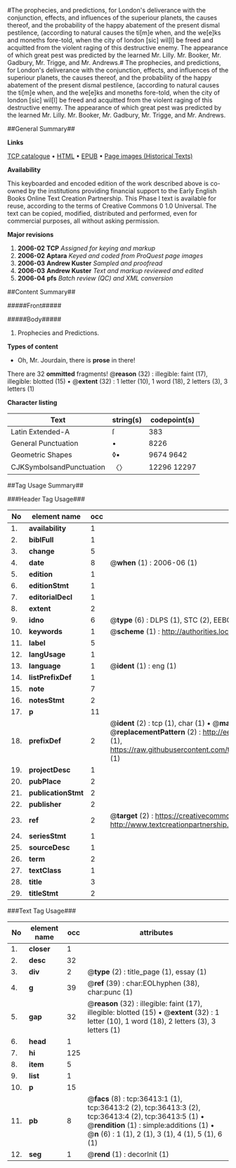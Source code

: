 #The prophecies, and predictions, for London's deliverance with the conjunction, effects, and influences of the superiour planets, the causes thereof, and the probability of the happy abatement of the present dismal pestilence, (according to natural causes the ti[m]e when, and the we[e]ks and moneths fore-told, when the city of Iondon [sic] wil[l] be freed and acquitted from the violent raging of this destructive enemy. The appearance of which great pest was predicted by the learned Mr. Lilly. Mr. Booker, Mr. Gadbury, Mr. Trigge, and Mr. Andrews.#
The prophecies, and predictions, for London's deliverance with the conjunction, effects, and influences of the superiour planets, the causes thereof, and the probability of the happy abatement of the present dismal pestilence, (according to natural causes the ti[m]e when, and the we[e]ks and moneths fore-told, when the city of Iondon [sic] wil[l] be freed and acquitted from the violent raging of this destructive enemy. The appearance of which great pest was predicted by the learned Mr. Lilly. Mr. Booker, Mr. Gadbury, Mr. Trigge, and Mr. Andrews.

##General Summary##

**Links**

[TCP catalogue](http://www.ota.ox.ac.uk/tcp/)  • 
[HTML](http://tei.it.ox.ac.uk/tcp/Texts-HTML/free/A56/A56005.html)  • 
[EPUB](http://tei.it.ox.ac.uk/tcp/Texts-EPUB/free/A56/A56005.epub) • 
[Page images (Historical Texts)](https://data.historicaltexts.jisc.ac.uk/view?pubId=eebo-99831946e&pageId=eebo-99831946e-36413-1)

**Availability**

This keyboarded and encoded edition of the
	       work described above is co-owned by the institutions
	       providing financial support to the Early English Books
	       Online Text Creation Partnership. This Phase I text is
	       available for reuse, according to the terms of Creative
	       Commons 0 1.0 Universal. The text can be copied,
	       modified, distributed and performed, even for
	       commercial purposes, all without asking permission.

**Major revisions**

1. __2006-02__ __TCP__ *Assigned for keying and markup*
1. __2006-02__ __Aptara__ *Keyed and coded from ProQuest page images*
1. __2006-03__ __Andrew Kuster__ *Sampled and proofread*
1. __2006-03__ __Andrew Kuster__ *Text and markup reviewed and edited*
1. __2006-04__ __pfs__ *Batch review (QC) and XML conversion*

##Content Summary##

#####Front#####

#####Body#####

1. Prophecies and Predictions.

**Types of content**

  * Oh, Mr. Jourdain, there is **prose** in there!

There are 32 **ommitted** fragments! 
 @__reason__ (32) : illegible: faint (17), illegible: blotted (15)  •  @__extent__ (32) : 1 letter (10), 1 word (18), 2 letters (3), 3 letters (1)

**Character listing**


|Text|string(s)|codepoint(s)|
|---|---|---|
|Latin Extended-A|ſ|383|
|General Punctuation|•|8226|
|Geometric Shapes|◊▪|9674 9642|
|CJKSymbolsandPunctuation|〈〉|12296 12297|

##Tag Usage Summary##

###Header Tag Usage###

|No|element name|occ|attributes|
|---|---|---|---|
|1.|__availability__|1||
|2.|__biblFull__|1||
|3.|__change__|5||
|4.|__date__|8| @__when__ (1) : 2006-06 (1)|
|5.|__edition__|1||
|6.|__editionStmt__|1||
|7.|__editorialDecl__|1||
|8.|__extent__|2||
|9.|__idno__|6| @__type__ (6) : DLPS (1), STC (2), EEBO-CITATION (1), PROQUEST (1), VID (1)|
|10.|__keywords__|1| @__scheme__ (1) : http://authorities.loc.gov/ (1)|
|11.|__label__|5||
|12.|__langUsage__|1||
|13.|__language__|1| @__ident__ (1) : eng (1)|
|14.|__listPrefixDef__|1||
|15.|__note__|7||
|16.|__notesStmt__|2||
|17.|__p__|11||
|18.|__prefixDef__|2| @__ident__ (2) : tcp (1), char (1)  •  @__matchPattern__ (2) : ([0-9\-]+):([0-9IVX]+) (1), (.+) (1)  •  @__replacementPattern__ (2) : http://eebo.chadwyck.com/downloadtiff?vid=$1&page=$2 (1), https://raw.githubusercontent.com/textcreationpartnership/Texts/master/tcpchars.xml#$1 (1)|
|19.|__projectDesc__|1||
|20.|__pubPlace__|2||
|21.|__publicationStmt__|2||
|22.|__publisher__|2||
|23.|__ref__|2| @__target__ (2) : https://creativecommons.org/publicdomain/zero/1.0/ (1), http://www.textcreationpartnership.org/docs/. (1)|
|24.|__seriesStmt__|1||
|25.|__sourceDesc__|1||
|26.|__term__|2||
|27.|__textClass__|1||
|28.|__title__|3||
|29.|__titleStmt__|2||


###Text Tag Usage###

|No|element name|occ|attributes|
|---|---|---|---|
|1.|__closer__|1||
|2.|__desc__|32||
|3.|__div__|2| @__type__ (2) : title_page (1), essay (1)|
|4.|__g__|39| @__ref__ (39) : char:EOLhyphen (38), char:punc (1)|
|5.|__gap__|32| @__reason__ (32) : illegible: faint (17), illegible: blotted (15)  •  @__extent__ (32) : 1 letter (10), 1 word (18), 2 letters (3), 3 letters (1)|
|6.|__head__|1||
|7.|__hi__|125||
|8.|__item__|5||
|9.|__list__|1||
|10.|__p__|15||
|11.|__pb__|8| @__facs__ (8) : tcp:36413:1 (1), tcp:36413:2 (2), tcp:36413:3 (2), tcp:36413:4 (2), tcp:36413:5 (1)  •  @__rendition__ (1) : simple:additions (1)  •  @__n__ (6) : 1 (1), 2 (1), 3 (1), 4 (1), 5 (1), 6 (1)|
|12.|__seg__|1| @__rend__ (1) : decorInit (1)|
